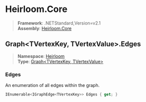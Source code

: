 # Heirloom.Core

> **Framework**: .NETStandard,Version=v2.1  
> **Assembly**: [Heirloom.Core][0]  

## Graph\<TVertexKey, TVertexValue>.Edges

> **Namespace**: [Heirloom][0]  
> **Type**: [Graph\<TVertexKey, TVertexValue>][1]  

### Edges

An enumeration of all edges within the graph.

```cs
IEnumerable<IGraphEdge<TVertexKey>> Edges { get; }
```

[0]: ../Heirloom.Core.md
[1]: Heirloom.Graph[TVertexKey,TVertexValue].md
